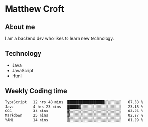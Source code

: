# Matthew Croft

## About me
I am a backend dev who likes to learn new technology. 

## Technology
- Java
- JavaScript
- Html

## Weekly Coding time
<!--START_SECTION:waka-->

```txt
TypeScript   12 hrs 48 mins  █████████████████░░░░░░░░   67.58 %
Java         4 hrs 23 mins   █████▓░░░░░░░░░░░░░░░░░░░   23.18 %
CSS          34 mins         ▓░░░░░░░░░░░░░░░░░░░░░░░░   03.06 %
Markdown     25 mins         ▓░░░░░░░░░░░░░░░░░░░░░░░░   02.27 %
YAML         14 mins         ▒░░░░░░░░░░░░░░░░░░░░░░░░   01.29 %
```

<!--END_SECTION:waka-->
